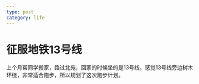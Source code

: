 ```yaml
---
type: post
category: life
---
```

# 征服地铁13号线

上个月帮同学搬家，路过北苑，回家的时候坐的是13号线，感觉13号线旁边树木环绕，非常适合跑步，所以规划了这次跑步计划。